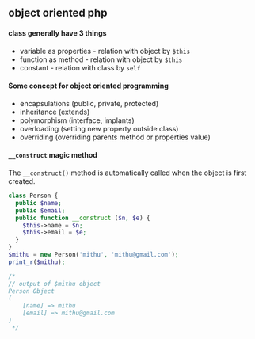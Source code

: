 ## object oriented php  

#### class generally have 3 things 

* variable as properties - relation with object by `$this`
* function as method  - relation with object by `$this`
* constant - relation with class by `self`     

#### Some concept for object oriented programming    

* encapsulations (public, private, protected)    
* inheritance  (extends)    
* polymorphism  (interface, implants)     
* overloading (setting new property outside class)
* overriding (overriding parents method or properties value)    

#### `__construct` magic method    

The `__construct()` method is automatically called when the object is first created.   

~~~php
class Person {
  public $name;
  public $email;
  public function __construct ($n, $e) {
    $this->name = $n;
    $this->email = $e;
  }
}
$mithu = new Person('mithu', 'mithu@gmail.com');
print_r($mithu);

/*
// output of $mithu object 
Person Object
(
    [name] => mithu
    [email] => mithu@gmail.com
)
 */

~~~